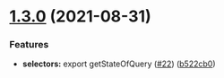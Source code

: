 # [1.3.0](https://github.com/americanexpress/iguazu-graphql/compare/v1.2.0...v1.3.0) (2021-08-31)


### Features

* **selectors:** export getStateOfQuery ([#22](https://github.com/americanexpress/iguazu-graphql/issues/22)) ([b522cb0](https://github.com/americanexpress/iguazu-graphql/commit/b522cb0db3e2502c7614d57314e4762f01e9d351))

